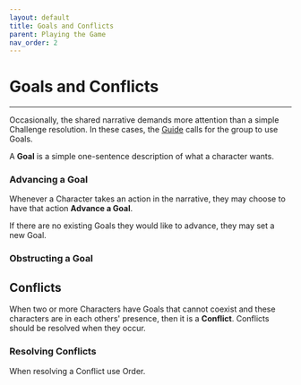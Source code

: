 ```yaml
---
layout: default
title: Goals and Conflicts
parent: Playing the Game
nav_order: 2
--- 
```


# Goals and Conflicts

---

Occasionally, the shared narrative demands more attention than a simple Challenge resolution. In these cases, the [Guide](https://plerpsandplerps.github.io/Sprouting-Tales/docs/Introduction/Basics.html#guide) calls for the group to use Goals.

A **Goal** is a simple one-sentence description of what a character wants. 

### Advancing a Goal

Whenever a Character takes an action in the narrative, they may choose to have that action **Advance a Goal**. 

If there are no existing Goals they would like to advance, they may set a new Goal. 

### Obstructing a Goal 



## Conflicts

When two or more Characters have Goals that cannot coexist and these characters are in each others' presence, then it is a **Conflict**.  Conflicts should be resolved when they occur. 

### Resolving Conflicts

When resolving a Conflict use Order. 

